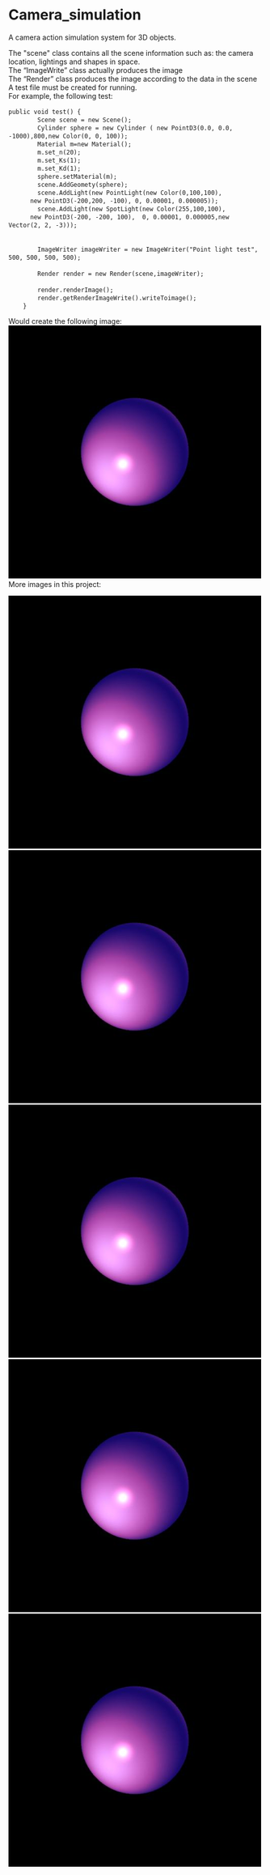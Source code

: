 # Camera_simulation
A camera action simulation system for 3D objects.

The "scene" class contains all the scene information such as: the camera location, lightings and shapes in space.  
The “ImageWrite” class actually produces the image  
The “Render” class produces the image according to the data in the scene  
A test file must be created for running.  
For example, the following test:  
```
public void test() {
		Scene scene = new Scene();
		Cylinder sphere = new Cylinder ( new PointD3(0.0, 0.0, -1000),800,new Color(0, 0, 100));
		Material m=new Material();
		m.set_n(20);
		m.set_Ks(1);
		m.set_Kd(1);
		sphere.setMaterial(m);
		scene.AddGeomety(sphere);
		scene.AddLight(new PointLight(new Color(0,100,100), 
      new PointD3(-200,200, -100), 0, 0.00001, 0.000005));
		scene.AddLight(new SpotLight(new Color(255,100,100),
      new PointD3(-200, -200, 100),  0, 0.00001, 0.000005,new Vector(2, 2, -3)));
		
	
		ImageWriter imageWriter = new ImageWriter("Point light test", 500, 500, 500, 500);
		
		Render render = new Render(scene,imageWriter);
		
		render.renderImage();
		render.getRenderImageWrite().writeToimage();
	}
```
Would create the following image:  
![](https://github.com/Maudah/Camera_Simulation/blob/master/Point%20light%20test.jpg)  
More images in this project:

![](https://github.com/Maudah/Camera_Simulation/blob/master/Point%20light%20test.jpg)  
![](https://github.com/Maudah/Camera_Simulation/blob/master/Point%20light%20test.jpg)  
![](https://github.com/Maudah/Camera_Simulation/blob/master/Point%20light%20test.jpg)  
![](https://github.com/Maudah/Camera_Simulation/blob/master/Point%20light%20test.jpg)  
![](https://github.com/Maudah/Camera_Simulation/blob/master/Point%20light%20test.jpg)  

